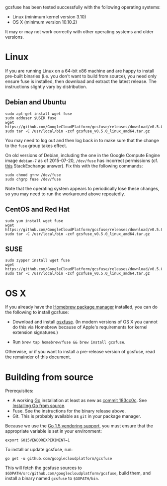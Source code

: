
gcsfuse has been tested successfully with the following operating systems:

*   Linux (minimum kernel version 3.10)
*   OS X (minimum version 10.10.2)

It may or may not work correctly with other operating systems and older versions.


# Linux

If you are running Linux on a 64-bit x86 machine and are happy to install
pre-built binaries (i.e. you don't want to build from source), you need only
ensure fuse is installed, then download and extract the latest release. The
instructions slightly vary by distribution.

## Debian and Ubuntu

    sudo apt-get install wget fuse
    sudo adduser $USER fuse
    wget https://github.com/GoogleCloudPlatform/gcsfuse/releases/download/v0.5.0/gcsfuse_v0.5.0_linux_amd64.tar.gz
    sudo tar -C /usr/local/bin -zxf gcsfuse_v0.5.0_linux_amd64.tar.gz

You may need to log out and then log back in to make sure that the change to
the `fuse` group takes effect.

On old versions of Debian, including the one in the Google Compute Engine image
`debian-7` as of 2015-07-20, `/dev/fuse` has incorrect permissions (cf.
[this][stackexchange] StackExchange answer). Fix this with the following
commands:

```
sudo chmod g+rw /dev/fuse
sudo chgrp fuse /dev/fuse
```

Note that the operating system appears to periodically lose these changes, so
you may need to run the workaround above repeatedly.

[stackexchange]: http://superuser.com/a/800016/429161

## CentOS and Red Hat

    sudo yum install wget fuse
    wget https://github.com/GoogleCloudPlatform/gcsfuse/releases/download/v0.5.0/gcsfuse_v0.5.0_linux_amd64.tar.gz
    sudo tar -C /usr/local/bin -zxf gcsfuse_v0.5.0_linux_amd64.tar.gz

## SUSE

    sudo zypper install wget fuse
    wget https://github.com/GoogleCloudPlatform/gcsfuse/releases/download/v0.5.0/gcsfuse_v0.5.0_linux_amd64.tar.gz
    sudo tar -C /usr/local/bin -zxf gcsfuse_v0.5.0_linux_amd64.tar.gz


# OS X

If you already have the [Homebrew package manager][homebrew] installed, you can
do the following to install gcsfuse:

[homebrew]: http://brew.sh/

*   Download and install [osxfuse][]. (In modern versions of OS X you cannot do
    this via Homebrew because of Apple's requirements for kernel extension
    signatures.)

*   Run `brew tap homebrew/fuse && brew install gcsfuse`.

[osxfuse]: https://osxfuse.github.io/

Otherwise, or if you want to install a pre-release version of gcsfuse, read the
remainder of this document.


# Building from source

Prerequisites:

*   A working [Go][go] installation at least as new as [commit
    183cc0c][183cc0c]. See [Installing Go from source][go-setup].
*   Fuse. See the instructions for the binary release above.
*   Git. This is probably available as `git` in your package manager.

Because we use the [Go 1.5 vendoring support][183cc0c], you must ensure that
the appropriate variable is set in your environment:

    export GO15VENDOREXPERIMENT=1

To install or update gcsfuse, run:

    go get -u github.com/googlecloudplatform/gcsfuse

This will fetch the gcsfuse sources to
`$GOPATH/src/github.com/googlecloudplatform/gcsfuse`, build them, and install a
binary named `gcsfuse` to `$GOPATH/bin`.

[go]: http://tip.golang.org/doc/install/source
[183cc0c]: https://github.com/golang/go/commit/183cc0c
[go-setup]: http://golang.org/doc/code.html
